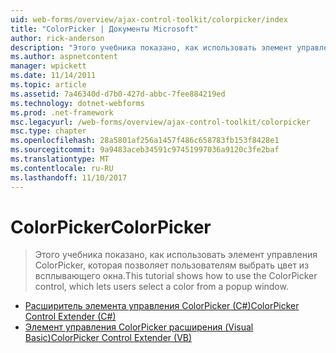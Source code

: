 ```yaml
---
uid: web-forms/overview/ajax-control-toolkit/colorpicker/index
title: "ColorPicker | Документы Microsoft"
author: rick-anderson
description: "Этого учебника показано, как использовать элемент управления ColorPicker, которая позволяет пользователям выбрать цвет из всплывающего окна."
ms.author: aspnetcontent
manager: wpickett
ms.date: 11/14/2011
ms.topic: article
ms.assetid: 7a46340d-d7b0-427d-abbc-7fee884219ed
ms.technology: dotnet-webforms
ms.prod: .net-framework
msc.legacyurl: /web-forms/overview/ajax-control-toolkit/colorpicker
msc.type: chapter
ms.openlocfilehash: 28a5801af256a1457f486c658783fb153f8428e1
ms.sourcegitcommit: 9a9483aceb34591c97451997036a9120c3fe2baf
ms.translationtype: MT
ms.contentlocale: ru-RU
ms.lasthandoff: 11/10/2017
---
```

<a name="colorpicker"></a><span data-ttu-id="50fed-103">ColorPicker</span><span class="sxs-lookup"><span data-stu-id="50fed-103">ColorPicker</span></span>
====================
> <span data-ttu-id="50fed-104">Этого учебника показано, как использовать элемент управления ColorPicker, которая позволяет пользователям выбрать цвет из всплывающего окна.</span><span class="sxs-lookup"><span data-stu-id="50fed-104">This tutorial shows how to use the ColorPicker control, which lets users select a color from a popup window.</span></span>


- [<span data-ttu-id="50fed-105">Расширитель элемента управления ColorPicker (C#)</span><span class="sxs-lookup"><span data-stu-id="50fed-105">ColorPicker Control Extender (C#)</span></span>](using-the-colorpicker-control-extender-cs.md)
- [<span data-ttu-id="50fed-106">Элемент управления ColorPicker расширения (Visual Basic)</span><span class="sxs-lookup"><span data-stu-id="50fed-106">ColorPicker Control Extender (VB)</span></span>](using-the-colorpicker-control-extender-vb.md)
